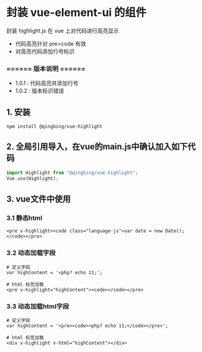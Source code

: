 # 封装 vue-element-ui 的组件
封装 highlight.js 在 vue 上对代码进行高亮显示
- 代码高亮针对 pre>code 有效
- 对高亮代码添加行号标识

### ====== 版本说明 ======
- 1.0.1 : 代码高亮并添加行号
- 1.0.2 : 版本标识错误

## 1. 安装
```
npm install @qingbing/vue-highlight
```

## 2. 全局引用导入，在vue的main.js中确认加入如下代码
```js
import Highlight from "@qingbing/vue-highlight";
Vue.use(Highlight);
```

## 3. vue文件中使用
### 3.1 静态html
```
<pre v-highlight><code class="language-js">var date = new Date(); </code></pre>
```


### 3.2 动态加载字段
```
# 定义字段
var highContent = '<php? echo 11;';

# html 标签加载
<pre v-highlight="highContent"><code></code></pre>
```

### 3.3 动态加载html字段
```
# 定义字段
var highContent = '<pre><code><php? echo 11;</code></pre>';

# html 标签加载
<div v-highlight v-html="highContent"></div>
```